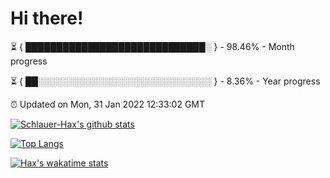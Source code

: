 # Hi there!

⏳ { █████████████████████████████░ } - 98.46% - Month progress

⏳ { ██░░░░░░░░░░░░░░░░░░░░░░░░░░░░ } - 8.36% - Year progress

⏰ Updated on Mon, 31 Jan 2022 12:33:02 GMT


[![Schlauer-Hax's github stats](https://github-readme-stats.vercel.app/api?username=Schlauer-Hax&show_icons=true&theme=dark&count_private=true)](https://github.com/Schlauer-Hax)


[![Top Langs](https://github-readme-stats.vercel.app/api/top-langs/?username=Schlauer-Hax&layout=compact&theme=dark)](https://github.com/Schlauer-Hax?tab=repositories)


[![Hax's wakatime stats](https://github-readme-stats.vercel.app/api/wakatime?username=Hax&theme=dark)](https://wakatime.com/@Hax)

